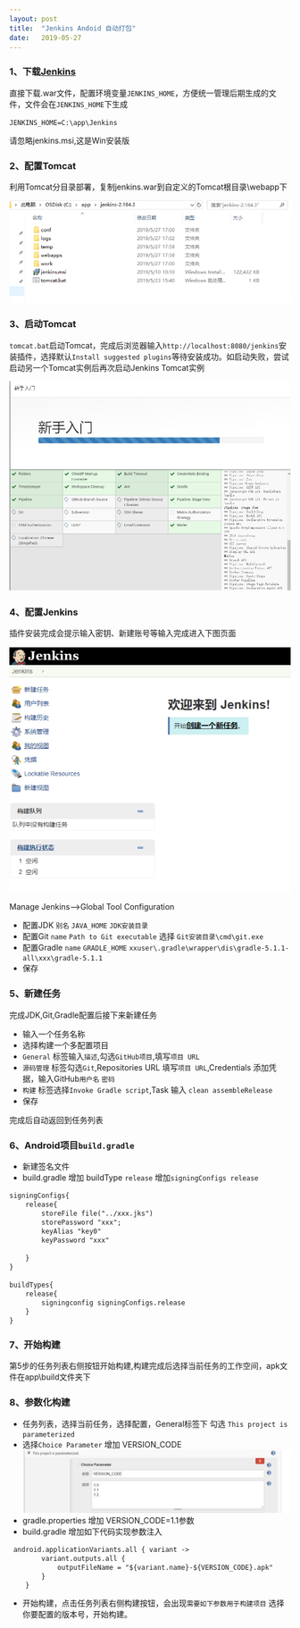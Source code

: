 ```yaml
---
layout: post
title:  "Jenkins Andoid 自动打包"
date:   2019-05-27
---
```



### 1、下载[Jenkins](http://mirrors.jenkins.io/war-stable/latest/)
直接下载.war文件，配置环境变量`JENKINS_HOME`，方便统一管理后期生成的文件，文件会在`JENKINS_HOME`下生成


`JENKINS_HOME=C:\app\Jenkins`

请忽略jenkins.msi,这是Win安装版


### 2、配置Tomcat
利用Tomcat分目录部署，复制jenkins.war到自定义的Tomcat根目录\webapp下


![](/assets/jenkins-2.png)


### 3、启动Tomcat

`tomcat.bat`启动Tomcat，完成后浏览器输入`http://localhost:8080/jenkins`安装插件，选择默认`Install suggested plugins`等待安装成功。如启动失败，尝试启动另一个Tomcat实例后再次启动Jenkins Tomcat实例

![](/assets/jenkins-1.png)

###	4、配置Jenkins
插件安装完成会提示输入密钥、新建账号等输入完成进入下图页面



![](/assets/jenkins-3.png)

Manage Jenkins-->Global Tool Configuration

*	配置JDK `别名` `JAVA_HOME` `JDK安装目录`
*	配置Git	`name` `Path to Git executable` 选择 `Git安装目录\cmd\git.exe`
*	配置Gradle `name` `GRADLE_HOME`  `xxuser\.gradle\wrapper\dis\gradle-5.1.1-all\xxx\gradle-5.1.1`
* 	保存

### 5、新建任务

完成JDK,Git,Gradle配置后接下来新建任务

* 	输入一个任务名称
*	选择构建一个多配置项目
*	`General` 标签输入`描述`,勾选`GitHub项目`,填写`项目 URL`
*	`源码管理` 标签勾选`Git`,Repositories URL 填写`项目 URL`,Credentials 添加凭据，输入GitHub`用户名` `密码`
*	`构建` 标签选择`Invoke Gradle script`,Task 输入 `clean assembleRelease`
*	保存


完成后自动返回到任务列表

### 6、Android项目`build.gradle`
*	新建签名文件
* 	build.gradle 增加 buildType `release` 增加`signingConfigs release`


```
signingConfigs{
	release{
		storeFile file("../xxx.jks")
		storePassword "xxx";
		keyAlias "key0"
		keyPassword "xxx"
	
	}
}

buildTypes{
	release{
		signingconfig signingConfigs.release
	}
}

```

### 7、开始构建
第5步的任务列表右侧按钮开始构建,构建完成后选择当前任务的工作空间，apk文件在app\build文件夹下

### 8、参数化构建

* 	任务列表，选择当前任务，选择配置，General标签下 勾选 `This project is parameterized`
*	选择`Choice Parameter` 增加 VERSION_CODE 
![](/assets/jenkins-4.jpg)
*	gradle.properties 增加 VERSION_CODE=1.1参数
*	build.gradle 增加如下代码实现参数注入
```
 android.applicationVariants.all { variant ->
        variant.outputs.all {
            outputFileName = "${variant.name}-${VERSION_CODE}.apk"
        }
    }
```
*	开始构建，点击任务列表右侧构建按钮，会出现`需要如下参数用于构建项目` 选择你要配置的版本号，开始构建。








